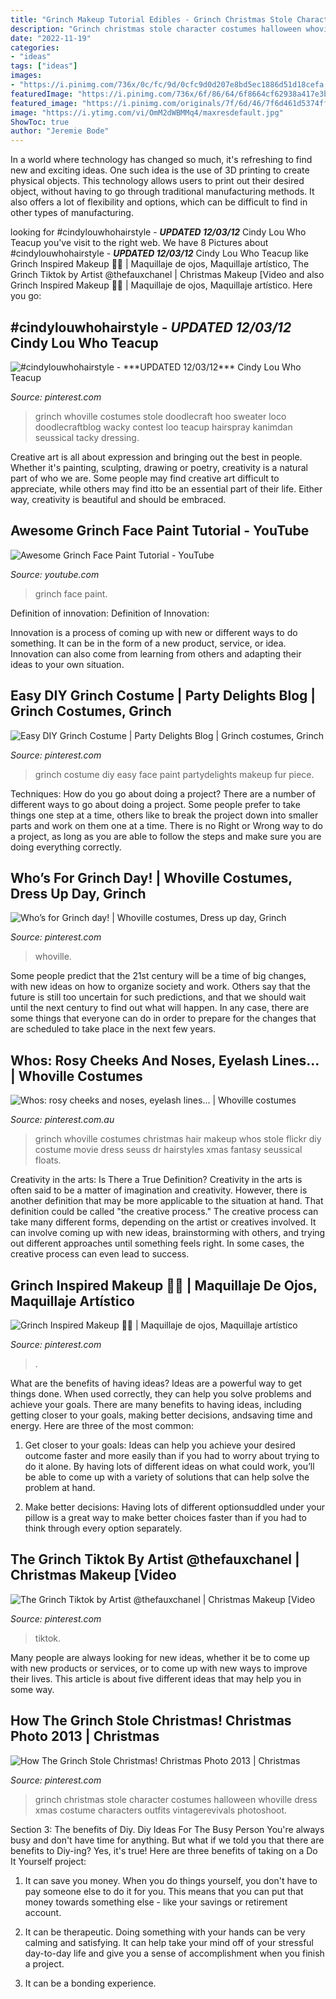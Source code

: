 ```yaml
---
title: "Grinch Makeup Tutorial Edibles - Grinch Christmas Stole Character Costumes Halloween Whoville Dress Xmas Costume Characters Outfits Vintagerevivals Photoshoot"
description: "Grinch christmas stole character costumes halloween whoville dress xmas costume characters outfits vintagerevivals photoshoot"
date: "2022-11-19"
categories:
- "ideas"
tags: ["ideas"]
images:
- "https://i.pinimg.com/736x/0c/fc/9d/0cfc9d0d207e8bd5ec1886d51d18cefa.jpg"
featuredImage: "https://i.pinimg.com/736x/6f/86/64/6f8664cf62938a417e3be04841734b93--grinch-best-hairstyles.jpg"
featured_image: "https://i.pinimg.com/originals/7f/6d/46/7f6d461d5374ff5a56f2c5f8db9b2e7a.jpg"
image: "https://i.ytimg.com/vi/OmM2dWBMMq4/maxresdefault.jpg"
ShowToc: true
author: "Jeremie Bode"
---
```



In a world where technology has changed so much, it's refreshing to find new and exciting ideas. One such idea is the use of 3D printing to create physical objects. This technology allows users to print out their desired object, without having to go through traditional manufacturing methods. It also offers a lot of flexibility and options, which can be difficult to find in other types of manufacturing.

	

		
looking for #cindylouwhohairstyle - ***UPDATED 12/03/12*** Cindy Lou Who Teacup you've visit to the right web. We have 8 Pictures about #cindylouwhohairstyle - ***UPDATED 12/03/12*** Cindy Lou Who Teacup like Grinch Inspired Makeup 🎄🎁 | Maquillaje de ojos, Maquillaje artístico, The Grinch Tiktok by Artist @thefauxchanel | Christmas Makeup [Video and also Grinch Inspired Makeup 🎄🎁 | Maquillaje de ojos, Maquillaje artístico. Here you go:
		
    
## #cindylouwhohairstyle - ***UPDATED 12/03/12*** Cindy Lou Who Teacup

<img loading=lazy src="https://i.pinimg.com/originals/e4/52/cf/e452cfcce1a02602c2b38a4b1d285150.jpg" onerror="this.onerror=null;this.src='https://tse3.mm.bing.net/th?id=OIP.GZJdf4lPq3iHCCKHfOJbqwAAAA&amp;pid=15.1';" alt="#cindylouwhohairstyle - ***UPDATED 12/03/12*** Cindy Lou Who Teacup">

_Source: pinterest.com_

>grinch whoville costumes stole doodlecraft hoo sweater loco doodlecraftblog wacky contest loo teacup hairspray kanimdan seussical tacky dressing. 

	

Creative art is all about expression and bringing out the best in people. Whether it's painting, sculpting, drawing or poetry, creativity is a natural part of who we are. Some people may find creative art difficult to appreciate, while others may find itto be an essential part of their life. Either way, creativity is beautiful and should be embraced.

    
## Awesome Grinch Face Paint Tutorial - YouTube

<img loading=lazy src="https://i.ytimg.com/vi/OmM2dWBMMq4/maxresdefault.jpg" onerror="this.onerror=null;this.src='https://tse3.mm.bing.net/th?id=OIP.BZ3Lii9C7PhAIR9_yiCNdAHaEK&amp;pid=15.1';" alt="Awesome Grinch Face Paint Tutorial - YouTube">

_Source: youtube.com_

>grinch face paint. 

	

Definition of innovation:
Definition of Innovation: 

Innovation is a process of coming up with new or different ways to do something. It can be in the form of a new product, service, or idea. Innovation can also come from learning from others and adapting their ideas to your own situation.

    
## Easy DIY Grinch Costume | Party Delights Blog | Grinch Costumes, Grinch

<img loading=lazy src="https://i.pinimg.com/originals/9d/1a/82/9d1a82ffa0786cfe0dc6ea555312a961.jpg" onerror="this.onerror=null;this.src='https://tse2.mm.bing.net/th?id=OIP.EGWQ2wkC2NaA6w5fyVlxXQHaJ4&amp;pid=15.1';" alt="Easy DIY Grinch Costume | Party Delights Blog | Grinch costumes, Grinch">

_Source: pinterest.com_

>grinch costume diy easy face paint partydelights makeup fur piece. 

	

Techniques: How do you go about doing a project?
There are a number of different ways to go about doing a project. Some people prefer to take things one step at a time, others like to break the project down into smaller parts and work on them one at a time. There is no Right or Wrong way to do a project, as long as you are able to follow the steps and make sure you are doing everything correctly.

    
## Who’s For Grinch Day! | Whoville Costumes, Dress Up Day, Grinch

<img loading=lazy src="https://i.pinimg.com/736x/0c/fc/9d/0cfc9d0d207e8bd5ec1886d51d18cefa.jpg" onerror="this.onerror=null;this.src='https://tse4.mm.bing.net/th?id=OIP.MJ7WyEeZezBw8c_QJBBGgQHaJ3&amp;pid=15.1';" alt="Who’s for Grinch day! | Whoville costumes, Dress up day, Grinch">

_Source: pinterest.com_

>whoville. 

	

Some people predict that the 21st century will be a time of big changes, with new ideas on how to organize society and work. Others say that the future is still too uncertain for such predictions, and that we should wait until the next century to find out what will happen. In any case, there are some things that everyone can do in order to prepare for the changes that are scheduled to take place in the next few years.

    
## Whos: Rosy Cheeks And Noses, Eyelash Lines... | Whoville Costumes

<img loading=lazy src="https://i.pinimg.com/originals/7f/6d/46/7f6d461d5374ff5a56f2c5f8db9b2e7a.jpg" onerror="this.onerror=null;this.src='https://tse2.mm.bing.net/th?id=OIP.oCdGmVHmBWlZShM0a6gzGAHaLG&amp;pid=15.1';" alt="Whos: rosy cheeks and noses, eyelash lines... | Whoville costumes">

_Source: pinterest.com.au_

>grinch whoville costumes christmas hair makeup whos stole flickr diy costume movie dress seuss dr hairstyles xmas fantasy seussical floats. 

	

Creativity in the arts: Is There a True Definition?
Creativity in the arts is often said to be a matter of imagination and creativity. However, there is another definition that may be more applicable to the situation at hand. That definition could be called "the creative process." The creative process can take many different forms, depending on the artist or creatives involved. It can involve coming up with new ideas, brainstorming with others, and trying out different approaches until something feels right. In some cases, the creative process can even lead to success.

    
## Grinch Inspired Makeup 🎄🎁 | Maquillaje De Ojos, Maquillaje Artístico

<img loading=lazy src="https://i.pinimg.com/736x/6f/86/64/6f8664cf62938a417e3be04841734b93--grinch-best-hairstyles.jpg" onerror="this.onerror=null;this.src='https://tse1.mm.bing.net/th?id=OIP.nKodNsKVI28f-_yyhIv-8AHaFS&amp;pid=15.1';" alt="Grinch Inspired Makeup 🎄🎁 | Maquillaje de ojos, Maquillaje artístico">

_Source: pinterest.com_

>. 

	

What are the benefits of having ideas?
Ideas are a powerful way to get things done. When used correctly, they can help you solve problems and achieve your goals. There are many benefits to having ideas, including getting closer to your goals, making better decisions, andsaving time and energy. Here are three of the most common: 
1. Get closer to your goals: Ideas can help you achieve your desired outcome faster and more easily than if you had to worry about trying to do it alone. By having lots of different ideas on what could work, you’ll be able to come up with a variety of solutions that can help solve the problem at hand.

2. Make better decisions: Having lots of different optionsuddled under your pillow is a great way to make better choices faster than if you had to think through every option separately.

    
## The Grinch Tiktok By Artist @thefauxchanel | Christmas Makeup [Video

<img loading=lazy src="https://i.pinimg.com/736x/c2/44/2b/c2442bcd27a982c2e3223c16bf839a97.jpg" onerror="this.onerror=null;this.src='https://tse2.mm.bing.net/th?id=OIP.2qBfB4QsXSrmlc9YAk3JcwHaNK&amp;pid=15.1';" alt="The Grinch Tiktok by Artist @thefauxchanel | Christmas Makeup [Video">

_Source: pinterest.com_

>tiktok. 

	

Many people are always looking for new ideas, whether it be to come up with new products or services, or to come up with new ways to improve their lives. This article is about five different ideas that may help you in some way.

    
## How The Grinch Stole Christmas! Christmas Photo 2013 | Christmas

<img loading=lazy src="https://i.pinimg.com/originals/36/12/25/36122530b03410e779dae5c15bf29b14.jpg" onerror="this.onerror=null;this.src='https://tse2.mm.bing.net/th?id=OIP.MRB0jTm8Owfs2slz0W9vnQHaLJ&amp;pid=15.1';" alt="How The Grinch Stole Christmas! Christmas Photo 2013 | Christmas">

_Source: pinterest.com_

>grinch christmas stole character costumes halloween whoville dress xmas costume characters outfits vintagerevivals photoshoot. 

	

Section 3: The benefits of Diy.
Diy Ideas For The Busy Person
You're always busy and don't have time for anything. But what if we told you that there are benefits to Diy-ing? Yes, it's true! Here are three benefits of taking on a Do It Yourself project:

1. It can save you money. When you do things yourself, you don't have to pay someone else to do it for you. This means that you can put that money towards something else - like your savings or retirement account.

2. It can be therapeutic. Doing something with your hands can be very calming and satisfying. It can help take your mind off of your stressful day-to-day life and give you a sense of accomplishment when you finish a project.

3. It can be a bonding experience.

